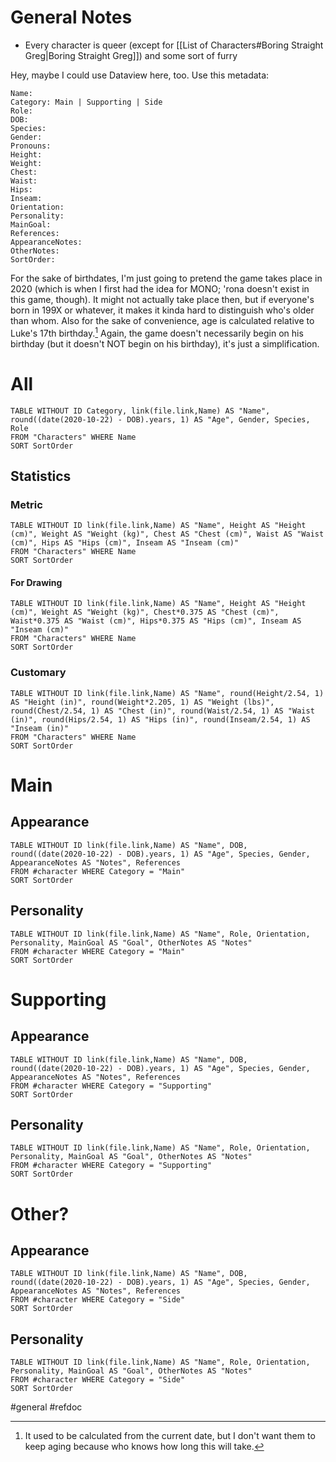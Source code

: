 # General Notes
- Every character is queer (except for [[List of Characters#Boring Straight Greg|Boring Straight Greg]]) and some sort of furry

Hey, maybe I could use Dataview here, too. Use this metadata:

```
Name:
Category: Main | Supporting | Side
Role:
DOB:
Species:
Gender:
Pronouns:
Height:
Weight:
Chest:
Waist:
Hips:
Inseam:
Orientation:
Personality:
MainGoal:
References:
AppearanceNotes:
OtherNotes:
SortOrder:
```

For the sake of birthdates, I'm just going to pretend the game takes place in 2020 (which is when I first had the idea for MONO; 'rona doesn't exist in this game, though). It might not actually take place then, but if everyone's born in 199X or whatever, it makes it kinda hard to distinguish who's older than whom. Also for the sake of convenience, age is calculated relative to Luke's 17th birthday.[^age] Again, the game doesn't necessarily begin on his birthday (but it doesn't NOT begin on his birthday), it's just a simplification.

[^age]: It used to be calculated from the current date, but I don't want them to keep aging because who knows how long this will take.

# All
```dataview
TABLE WITHOUT ID Category, link(file.link,Name) AS "Name", round((date(2020-10-22) - DOB).years, 1) AS "Age", Gender, Species, Role
FROM "Characters" WHERE Name
SORT SortOrder
```

## Statistics
### Metric
```dataview
TABLE WITHOUT ID link(file.link,Name) AS "Name", Height AS "Height (cm)", Weight AS "Weight (kg)", Chest AS "Chest (cm)", Waist AS "Waist (cm)", Hips AS "Hips (cm)", Inseam AS "Inseam (cm)"
FROM "Characters" WHERE Name
SORT SortOrder
```

#### For Drawing
```dataview
TABLE WITHOUT ID link(file.link,Name) AS "Name", Height AS "Height (cm)", Weight AS "Weight (kg)", Chest*0.375 AS "Chest (cm)", Waist*0.375 AS "Waist (cm)", Hips*0.375 AS "Hips (cm)", Inseam AS "Inseam (cm)"
FROM "Characters" WHERE Name
SORT SortOrder
```

### Customary
```dataview
TABLE WITHOUT ID link(file.link,Name) AS "Name", round(Height/2.54, 1) AS "Height (in)", round(Weight*2.205, 1) AS "Weight (lbs)", round(Chest/2.54, 1) AS "Chest (in)", round(Waist/2.54, 1) AS "Waist (in)", round(Hips/2.54, 1) AS "Hips (in)", round(Inseam/2.54, 1) AS "Inseam (in)"
FROM "Characters" WHERE Name
SORT SortOrder
```

# Main
## Appearance
```dataview
TABLE WITHOUT ID link(file.link,Name) AS "Name", DOB, round((date(2020-10-22) - DOB).years, 1) AS "Age", Species, Gender, AppearanceNotes AS "Notes", References
FROM #character WHERE Category = "Main"
SORT SortOrder
```

## Personality
```dataview
TABLE WITHOUT ID link(file.link,Name) AS "Name", Role, Orientation, Personality, MainGoal AS "Goal", OtherNotes AS "Notes"
FROM #character WHERE Category = "Main"
SORT SortOrder
```

# Supporting
## Appearance
```dataview
TABLE WITHOUT ID link(file.link,Name) AS "Name", DOB, round((date(2020-10-22) - DOB).years, 1) AS "Age", Species, Gender, AppearanceNotes AS "Notes", References
FROM #character WHERE Category = "Supporting"
SORT SortOrder
```

## Personality
```dataview
TABLE WITHOUT ID link(file.link,Name) AS "Name", Role, Orientation, Personality, MainGoal AS "Goal", OtherNotes AS "Notes"
FROM #character WHERE Category = "Supporting"
SORT SortOrder
```

# Other?
## Appearance
```dataview
TABLE WITHOUT ID link(file.link,Name) AS "Name", DOB, round((date(2020-10-22) - DOB).years, 1) AS "Age", Species, Gender, AppearanceNotes AS "Notes", References
FROM #character WHERE Category = "Side"
SORT SortOrder
```

## Personality
```dataview
TABLE WITHOUT ID link(file.link,Name) AS "Name", Role, Orientation, Personality, MainGoal AS "Goal", OtherNotes AS "Notes"
FROM #character WHERE Category = "Side"
SORT SortOrder
```

#general #refdoc 